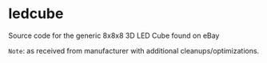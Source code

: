 # ledcube
Source code for the generic 8x8x8 3D LED Cube found on eBay

`Note`: as received from manufacturer with additional cleanups/optimizations.
